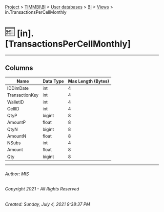 #### 

[Project](../../../../index.md) > [TIMMBI\\BI](../../../index.md) > [User databases](../../index.md) > [BI](../index.md) > [Views](Views.md) > in.TransactionsPerCellMonthly

# ![Views](../../../../Images/View32.png) [in].[TransactionsPerCellMonthly]

---

## <a name="#columns"></a>Columns

| Name | Data Type | Max Length (Bytes) |
|---|---|---|
| IDDimDate | int | 4 |
| TransactionKey | int | 4 |
| WalletID | int | 4 |
| CellID | int | 4 |
| QtyP | bigint | 8 |
| AmountP | float | 8 |
| QtyN | bigint | 8 |
| AmountN | float | 8 |
| NSubs | int | 4 |
| Amount | float | 8 |
| Qty | bigint | 8 |


---

###### Author:  MIS

###### Copyright 2021 - All Rights Reserved

###### Created: Sunday, July 4, 2021 9:38:37 PM

